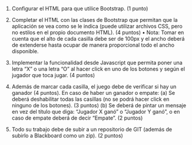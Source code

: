1. Configurar el HTML para que utilice Bootstrap. (1 punto)

2. Completar el HTML con las clases de Bootstrap que permitan que la aplicación se vea como se le indica (puede utilizar archivos CSS, pero no estilos en el propio documento HTML). (4 puntos)
• Nota: Tomar en cuenta que el alto de cada casilla debe ser de 100px y el ancho deberá de
extenderse hasta ocupar de manera proporcional todo el ancho disponible.

3. Implementar la funcionalidad desde Javascript que permita poner una letra “X” o una letra “O” al hacer
click en uno de los botones y según el jugador que toca jugar. (4 puntos)

4. Además de marcar cada casilla, el juego debe de verificar si hay un ganador (4 puntos). En caso de
haber un ganador o empate:
    (a) Se deberá deshabilitar todas las casillas (no se podrá hacer click en ninguno de los botones). (3
    puntos)
    (b) Se deberá de pintar un mensaje en vez del título que diga: “Jugador X ganó” o “Jugador Y ganó”, o
    en caso de empate deberá de decir “Empate”. (2 puntos)

5. Todo su trabajo debe de subir a un repositorio de GIT (además de subirlo a Blackboard como un zip). (2
puntos)
